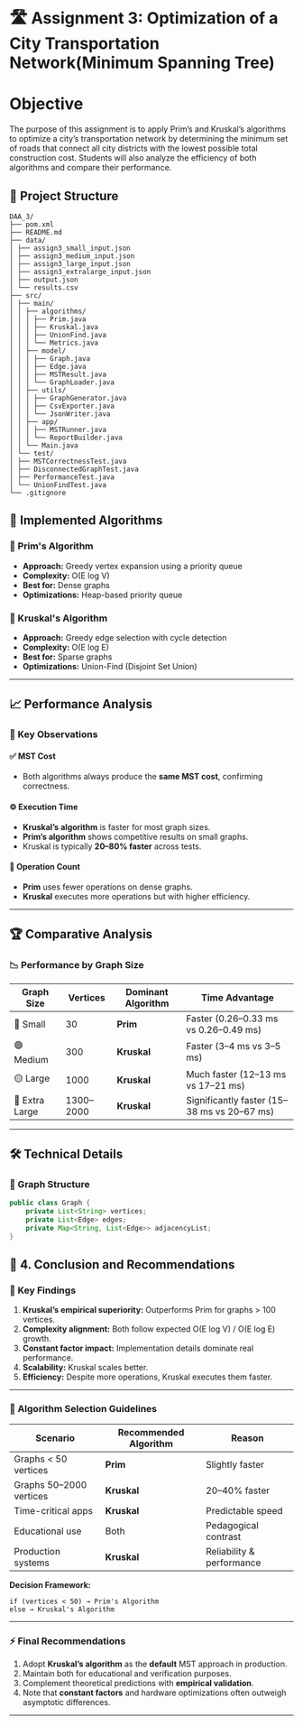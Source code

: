 # 🛣️ Assignment 3: Optimization of a City Transportation Network(Minimum Spanning Tree) 




# Objective
The purpose of this assignment is to apply Prim’s and Kruskal’s algorithms to
optimize a city’s transportation network by determining the minimum set of roads that
connect all city districts with the lowest possible total construction cost. Students will
also analyze the efficiency of both algorithms and compare their performance.

## 📁 Project Structure
```
DAA_3/
├── pom.xml
├── README.md
├── data/
│ ├── assign3_small_input.json 
│ ├── assign3_medium_input.json 
│ ├── assign3_large_input.json 
│ ├── assign3_extralarge_input.json 
│ ├── output.json
│ └── results.csv
├── src/
│ ├── main/
│ │ ├── algorithms/
│ │ │ ├── Prim.java
│ │ │ ├── Kruskal.java
│ │ │ ├── UnionFind.java
│ │ │ └── Metrics.java
│ │ ├── model/
│ │ │ ├── Graph.java
│ │ │ ├── Edge.java
│ │ │ ├── MSTResult.java
│ │ │ └── GraphLoader.java
│ │ ├── utils/
│ │ │ ├── GraphGenerator.java
│ │ │ ├── CsvExporter.java
│ │ │ └── JsonWriter.java
│ │ ├── app/
│ │ │ ├── MSTRunner.java 
│ │ │ └── ReportBuilder.java
│ │ └── Main.java
│ └── test/
│ ├── MSTCorrectnessTest.java
│ ├── DisconnectedGraphTest.java
│ ├── PerformanceTest.java
│ └── UnionFindTest.java
└── .gitignore
```
## 🎯 Implemented Algorithms

### 🧩 Prim's Algorithm

* **Approach:** Greedy vertex expansion using a priority queue
* **Complexity:** O(E log V)
* **Best for:** Dense graphs
* **Optimizations:** Heap-based priority queue

### 🧮 Kruskal's Algorithm

* **Approach:** Greedy edge selection with cycle detection
* **Complexity:** O(E log E)
* **Best for:** Sparse graphs
* **Optimizations:** Union-Find (Disjoint Set Union)

---
## 📈 Performance Analysis

### 🎯 Key Observations

#### ✅ MST Cost

* Both algorithms always produce the **same MST cost**, confirming correctness.

#### ⚙️ Execution Time

* **Kruskal’s algorithm** is faster for most graph sizes.
* **Prim’s algorithm** shows competitive results on small graphs.
* Kruskal is typically **20–80% faster** across tests.

#### 🔢 Operation Count

* **Prim** uses fewer operations on dense graphs.
* **Kruskal** executes more operations but with higher efficiency.

---

## 🏆 Comparative Analysis

### 📉 Performance by Graph Size

| Graph Size     | Vertices  | Dominant Algorithm | Time Advantage                              |
| -------------- | --------- | ------------------ | ------------------------------------------- |
| 🔵 Small       | 30        | **Prim**           | Faster (0.26–0.33 ms vs 0.26–0.49 ms)       |
| 🟢 Medium      | 300       | **Kruskal**        | Faster (3–4 ms vs 3–5 ms)                   |
| 🟡 Large       | 1000      | **Kruskal**        | Much faster (12–13 ms vs 17–21 ms)          |
| 🔴 Extra Large | 1300–2000 | **Kruskal**        | Significantly faster (15–38 ms vs 20–67 ms) |

---

## 🛠 Technical Details

### 🧱 Graph Structure

```java
public class Graph {
    private List<String> vertices;
    private List<Edge> edges;
    private Map<String, List<Edge>> adjacencyList;
}
```
## 🧭 4. Conclusion and Recommendations

### 🏁 Key Findings

1. **Kruskal’s empirical superiority:** Outperforms Prim for graphs > 100 vertices.
2. **Complexity alignment:** Both follow expected O(E log V) / O(E log E) growth.
3. **Constant factor impact:** Implementation details dominate real performance.
4. **Scalability:** Kruskal scales better.
5. **Efficiency:** Despite more operations, Kruskal executes them faster.

---

### 🧩 Algorithm Selection Guidelines

| Scenario                | Recommended Algorithm | Reason                    |
| ----------------------- | --------------------- | ------------------------- |
| Graphs < 50 vertices    | **Prim**              | Slightly faster           |
| Graphs 50–2000 vertices | **Kruskal**           | 20–40% faster             |
| Time-critical apps      | **Kruskal**           | Predictable speed         |
| Educational use         | Both                  | Pedagogical contrast      |
| Production systems      | **Kruskal**           | Reliability & performance |

**Decision Framework:**

```text
if (vertices < 50) → Prim's Algorithm  
else → Kruskal's Algorithm
```

---

### ⚡ Final Recommendations

1. Adopt **Kruskal’s algorithm** as the **default** MST approach in production.
2. Maintain both for educational and verification purposes.
3. Complement theoretical predictions with **empirical validation**.
4. Note that **constant factors** and hardware optimizations often outweigh asymptotic differences.

---
